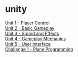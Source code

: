# unity
[Unit 1 - Player Control](https://w2tong.github.io/unity-webgl-builds/builds/unit1/index.html)\
[Unit 2 - Basic Gameplay](https://w2tong.github.io/unity-webgl-builds/builds/unit2/index.html)\
[Unit 3 - Sound and Effects](https://w2tong.github.io/unity-webgl-builds/builds/unit3/index.html)\
[Unit 4 - Gameplay Mechanics](https://w2tong.github.io/unity-webgl-builds/builds/unit4/index.html)\
[Unit 5 - User Interface](https://w2tong.github.io/unity-webgl-builds/builds/unit5/index.html)\
[Challenge 1 - Plane Programming](https://w2tong.github.io/unity-webgl-builds/builds/challenge1/index.html)
